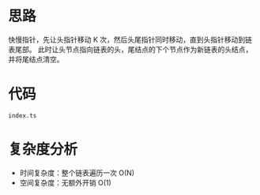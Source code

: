 # 思路
快慢指针，先让头指针移动 K 次，然后头尾指针同时移动，直到头指针移动到链表尾部。
此时让头节点指向链表的头，尾结点的下个节点作为新链表的头结点，并将尾结点清空。

# 代码
`index.ts`

# 复杂度分析
- 时间复杂度：整个链表遍历一次 O(N)
- 空间复杂度：无额外开销 O(1)